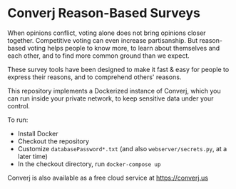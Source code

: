 # Converj Reason-Based Surveys

When opinions conflict, voting alone does not bring opinions closer together. Competitive voting can even increase partisanship. But reason-based voting helps people to know more, to learn about themselves and each other, and to find more common ground than we expect.

These survey tools have been designed to make it fast & easy for people to express their reasons, and to comprehend others' reasons. 

This repository implements a Dockerized instance of Converj, which you can run inside your private network, to keep sensitive data under your control.

To run:
* Install Docker
* Checkout the repository
* Customize `databasePassword*.txt` (and also `webserver/secrets.py`, at a later time)
* In the checkout directory, run `docker-compose up`

Converj is also available as a free cloud service at https://converj.us

